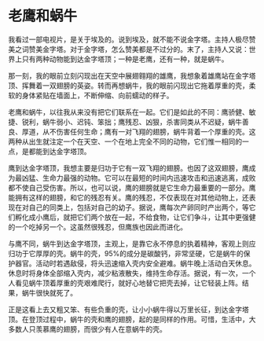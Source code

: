 # 老鹰和蜗牛



我看过一部电视片，是关于埃及的。说到埃及，就不能不说金字塔。主持人极尽赞美之词赞美金字塔。对于金字塔，怎么赞美都是不过分的。末了，主持人又说：世界上只有两种动物能到达金字塔顶；一种是老鹰，还有一种，就是蜗牛。  


那一刻，我的眼前立刻闪现出在天空中展翅翱翔的雄鹰，我想象着雄鹰站在金字塔顶、挥舞着一双翅膀的英姿。转而再想蜗牛，我的眼前闪现出它拖着厚重的壳，柔软的身体紧贴在墙面上，不断伸缩、向前蠕动的样子。  

  老鹰和蜗牛，以往我从来没有把它们联系在一起。它们是如此的不同：鹰骄健、敏捷、锐利，蜗牛弱小、迟钝、笨拙；鹰残忍、凶狠，杀害同类从不迟疑，蜗牛善良、厚道，从不伤害任何生命；鹰有一对飞翔的翅膀，蜗牛背着一个厚重的壳。这两种从出生就注定一个在天空、一个在地上完全不同的动物，它们惟一相同的一点，是都能到达金字塔顶。  


鹰到达金字塔顶，我想主要是归功于它有一双飞翔的翅膀。也因了这双翅膀，鹰成为最凶猛、生命力最强的动物。它可以在最短的时间内迅速攻击和迅速逃离，成败都不使自己受伤害。所以，也可以说，鹰的翅膀就是它生命力最重要的一部分。鹰能拥有这样的翅膀，和它的残忍有关。鹰的残忍，不仅表现在对其他动物上，还表现在对自己的同类上，包括对自己的幼子。据说，鹰每次产卵同时产出两个，等它们孵化成小鹰后，就把它们两个放在一起，不给食物，让它们争斗，让其中更强健的一个吃掉另一个。这虽然很残忍，但鹰族也因此而进化。  

  与鹰不同，蜗牛到达金字塔顶，主观上，是靠它永不停息的执着精神，客观上则应归功于它厚厚的壳。蜗牛的壳，95%的成分是碳酸钙，非常坚硬，它是蜗牛的保护器官。活动时若遇敌侵，将头迅速缩入壳内安全避难。蜗牛晚上活动白天休息。休息时将身体全部缩入壳内，减少粘液散失，维持生命存活。据说，有一次，一个人看见蜗牛顶着厚重的壳艰难爬行，就好心地替它把壳去掉，让它轻装上阵。结果，蜗牛很快就死了。  


正是这看上去又粗又笨、有些负重的壳，让小小蜗牛得以万里长征，到达金字塔顶。在登顶过程中，蜗牛的壳和鹰的翅膀，起的是同样的作用。可惜，生活中，大多数人只羡慕鹰的翅膀，而很少有人在意蜗牛的壳。
  